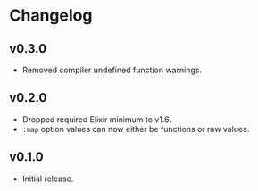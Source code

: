 # Changelog

## v0.3.0
- Removed compiler undefined function warnings.

## v0.2.0
- Dropped required Elixir minimum to v1.6.
- `:map` option values can now either be functions or raw values.

## v0.1.0
- Initial release.
